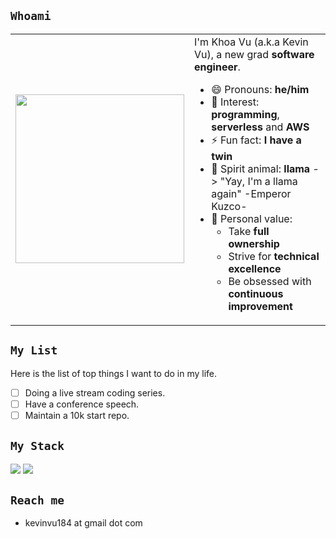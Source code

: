## `Whoami`
<table align="center">
	<td>
		<img src="https://user-images.githubusercontent.com/43775190/129565174-fddaf369-5e6a-4ef6-b96d-c2939b981d93.gif" width="270px" />
	</td>
	<td>
		<div> I'm Khoa Vu (a.k.a Kevin Vu), a new grad <strong>software engineer</strong>. </div>
		<ul>
			<li>😄 Pronouns: <strong>he/him</strong>
			</li>
			<li>🌟 Interest: <strong>programming</strong>, <strong>serverless</strong> and <strong>AWS</strong>
			</li>
			<li>⚡ Fun fact: <strong>I have a twin</strong>
			</li>
			<li>🦙 Spirit animal: <strong>llama</strong> -> "Yay, I'm a llama again" -Emperor Kuzco- </li>
			<li> 🥇 Personal value: <ul>
					<li>Take <strong>full ownership</strong>
					</li>
					<li>Strive for <strong>technical excellence</strong>
					</li>
					<li>Be obsessed with <strong>continuous improvement</strong>
					</li>
				</ul>
			</li>
		</ul>
	</td>
</table>

## `My List`
Here is the list of top things I want to do in my life.
- [ ] Doing a live stream coding series.
- [ ] Have a conference speech.
- [ ] Maintain a 10k start repo.

## `My Stack`
<img src="https://img.icons8.com/color/96/000000/typescript.png"/> <img src="https://img.icons8.com/color/96/000000/amazon-web-services.png"/>

## `Reach me`
 - kevinvu184  at gmail dot com

